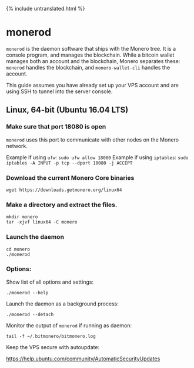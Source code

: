 {% include untranslated.html %}
# monerod

`monerod` is the daemon software that ships with the Monero tree. It is a console program, and manages the blockchain. While a bitcoin wallet manages both an account and the blockchain, Monero separates these: `monerod` handles the blockchain, and `monero-wallet-cli` handles the account.

This guide assumes you have already set up your VPS account and are using SSH to tunnel into the server console.

## Linux, 64-bit (Ubuntu 16.04 LTS)

### Make sure that port 18080 is open
`monerod` uses this port to communicate with other nodes on the Monero network.

Example if using `ufw`: `sudo ufw allow 18080`
Example if using `iptables`: `sudo iptables -A INPUT -p tcp --dport 18080 -j ACCEPT`

### Download the current Monero Core binaries

    wget https://downloads.getmonero.org/linux64

### Make a directory and extract the files.

    mkdir monero
    tar -xjvf linux64 -C monero

### Launch the daemon

    cd monero
    ./monerod

### Options:

Show list of all options and settings:

    ./monerod --help

Launch the daemon as a background process:

    ./monerod --detach

Monitor the output of `monerod` if running as daemon:

    tail -f ~/.bitmonero/bitmonero.log
    
Keep the VPS secure with autoupdate:

https://help.ubuntu.com/community/AutomaticSecurityUpdates


